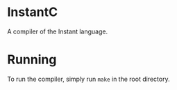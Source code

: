 # InstantC

A compiler of the Instant language.

# Running

To run the compiler, simply run `make` in the root directory.